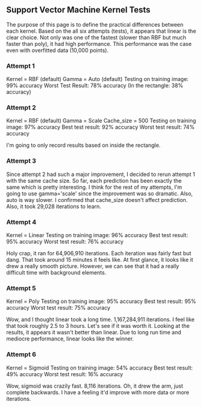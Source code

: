 ## Support Vector Machine Kernel Tests

The purpose of this page is to define the practical differences between each kernel.
Based on the all six attempts (tests), it appears that linear is the clear choice.
Not only was one of the fastest (slower than RBF but much faster than poly), it had high performance.
This performance was the case even with overfitted data (10,000 points).

### Attempt 1

Kernel = RBF (default)
Gamma = Auto (default)
Testing on training image: 99% accuracy
Worst Test Result: 78% accuracy
(In the rectangle: 38% accuracy)

### Attempt 2

Kernel = RBF (default)
Gamma = Scale
Cache_size = 500
Testing on training image: 97% accuracy
Best test result: 92% accuracy
Worst test result: 74% accuracy

I'm going to only record results based on inside the rectangle.

### Attempt 3

Since attempt 2 had such a major improvement, I decided to rerun attempt 1 with the same cache size.
So far, each prediction has been exactly the same which is pretty interesting.
I think for the rest of my attempts, I'm going to use gamma='scale' since the improvement was so dramatic.
Also, auto is way slower.
I confirmed that cache_size doesn't affect prediction.
Also, it took 29,028 iterations to learn.

### Attempt 4

Kernel = Linear
Testing on training image: 96% accuracy
Best test result: 95% accuracy
Worst test result: 76% accuracy

Holy crap, it ran for 64,906,910 iterations.
Each iteration was fairly fast but dang.
That took around 15 minutes it feels like.
At first glance, it looks like it drew a really smooth picture.
However, we can see that it had a really difficult time with background elements.

### Attempt 5

Kernel = Poly
Testing on training image: 95% accuracy
Best test result: 95% accuracy
Worst test result: 75% accuracy

Wow, and I thought linear took a long time.
1,167,284,911 iterations.
I feel like that took roughly 2.5 to 3 hours.
Let's see if it was worth it.
Looking at the results, it appears it wasn't better than linear.
Due to long run time and mediocre performance, linear looks like the winner.

### Attempt 6

Kernel = Sigmoid
Testing on training image: 54% accuracy
Best test result: 49% accuracy
Worst test result: 16% accuracy

Wow, sigmoid was crazily fast.
8,116 iterations.
Oh, it drew the arm, just complete backwards.
I have a feeling it'd improve with more data or more iterations.